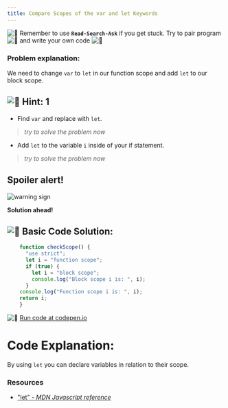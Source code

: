 ```yaml
---
title: Compare Scopes of the var and let Keywords
---
```


![:triangular_flag_on_post:](https://forum.freecodecamp.com/images/emoji/emoji_one/triangular_flag_on_post.png?v=3 ":triangular_flag_on_post:") Remember to use <a>**`Read-Search-Ask`**</a> if you get stuck. Try to pair program ![:busts_in_silhouette:](https://forum.freecodecamp.com/images/emoji/emoji_one/busts_in_silhouette.png?v=3 ":busts_in_silhouette:") and write your own code ![:pencil:](https://forum.freecodecamp.com/images/emoji/emoji_one/pencil.png?v=3 ":pencil:")

### Problem explanation:

We need to change `var` to `let` in our function scope and add `let` to our block scope.

## ![:speech_balloon:](https://forum.freecodecamp.com/images/emoji/emoji_one/speech_balloon.png?v=3 ":speech_balloon:") Hint: 1

*   Find `var` and replace with `let`.

> _try to solve the problem now_

*   Add `let` to the variable `i` inside of your if statement.

> _try to solve the problem now_

## Spoiler alert!

![warning sign](//discourse-user-assets.s3.amazonaws.com/original/2X/2/2d6c412a50797771301e7ceabd554cef4edcd74d.gif)

**Solution ahead!**

## ![:beginner:](https://forum.freecodecamp.com/images/emoji/emoji_one/beginner.png?v=3 ":beginner:") Basic Code Solution:
```javascript
    function checkScope() {
      "use strict";
      let i = "function scope";
      if (true) {
        let i = "block scope";
        console.log("Block scope i is: ", i);
      }
    console.log("Function scope i is: ", i);
    return i;
    }
```
![:rocket:](https://forum.freecodecamp.com/images/emoji/emoji_one/rocket.png?v=3 ":rocket:") [Run code at codepen.io](https://codepen.io/dylantyates/pen/wxwxRd)


# Code Explanation:

By using `let` you can declare variables in relation to their scope.

### Resources
- ["let" - *MDN Javascript reference*](https://developer.mozilla.org/en-US/docs/Glossary/Boolean)


<!--stackedit_data:
eyJoaXN0b3J5IjpbMTY1MzQ4NzQ2MSwtMTg1NDg1OTI1Myw1MT
Q2MzE0MDksLTE3NDg2Nzk5MjMsMTAxOTM4MjkyNSwtOTg5ODE5
NjQ3LC0xNTMxMTA4MzI5LC0xMTE4OTc5ODUyLDE0NjY3MDE1Nz
QsMTIyMTU4OTY2LDEyNzIwNDEwMjQsMTMwNjkxODM0NSw2MDY3
Mzc3NTMsODU4MTM4MDAsMTAxMTg4MTE5NSwxMDY1ODczMDk3LD
Q2MzMyMDI2OCwxOTEyNTM1NDQzLC01OTM4NzIwNTIsLTYzOTUz
NTkyMF19
-->
